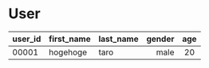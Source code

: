 # User
| user_id | first_name | last_name | gender | age | 
|---------| ----------- |:-------- | ----: |:---:|
| 00001 | hogehoge | taro | male | 20 |
